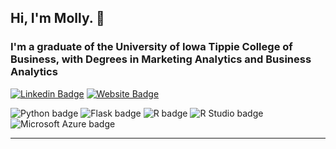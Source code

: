 ## Hi, I'm Molly. :wave:

### I'm a graduate of the University of Iowa Tippie College of Business, with Degrees in Marketing Analytics and Business Analytics

[![Linkedin Badge](https://img.shields.io/badge/-LinkedIn-0e76a8?style=flat-square&logo=Linkedin&logoColor=white)](www.linkedin.com/in/mollysiebenaler) [![Website Badge](https://img.shields.io/badge/Website-3b5998?style=flat-square&logo=google-chrome&logoColor=white)](https://mollysiebenaler.me/) 

![Python badge](https://img.shields.io/static/v1?message=Python&logo=Python&labelColor=3776AB&color=3776AB&logoColor=white&label=%20&style=for-the-badge) ![Flask badge](https://img.shields.io/static/v1?message=Flask&logo=Flask&logoColor=000&label&style=for-the-badge&color=eee) ![R badge](https://img.shields.io/static/v1?message=R%20programming&logo=R&logoColor=3776AB&label&style=for-the-badge&color=eee) ![R Studio badge](https://img.shields.io/static/v1?message=R%20Studio&logo=RStudio&labelColor=75AADB&color=75AADB&logoColor=white&label=%20&style=for-the-badge) ![Microsoft Azure badge](https://img.shields.io/static/v1?message=Azure&logo=Microsoft%20Azure&labelColor=0078D4&color=0078D4&logoColor=white&label=%20&style=for-the-badge) 

---
